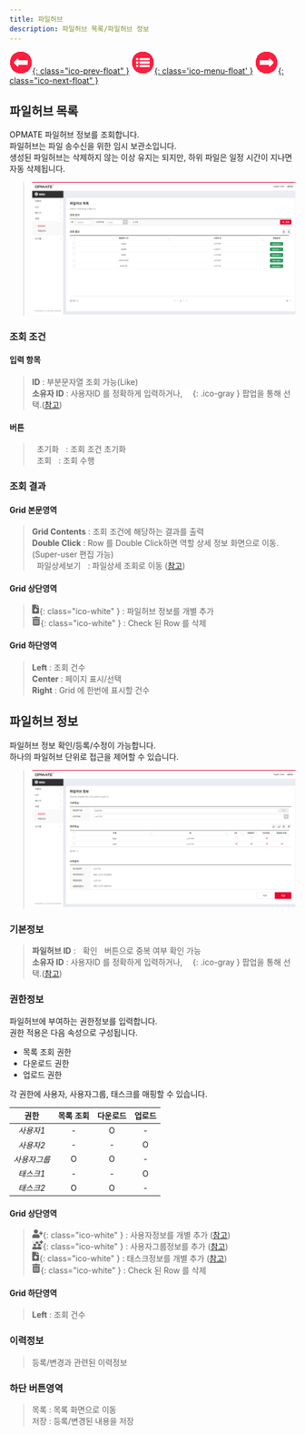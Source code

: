 ```yaml
---
title: 파일허브
description: 파일허브 목록/파일허브 정보
---
```


<link rel="stylesheet" type="text/css" href="../css/opme.css">

<!-- Defined -->
[filehub-lst]: img/filehub-lst.png
[filehub-dtl]: img/filehub-dtl.png
[file]: File.md
[ico-search]: img/icon/ico-search.png
[ico-del]: img/icon/ico-del.png
[ico-add]: img/icon/ico-add.png
[ico-adduser]: img/icon/ico-adduser.png
[ico-addusergrp]: img/icon/ico-addusergrp.png
[popup-user]: PopupUser.md
[popup-usergrp]: PopupUserGroup.md
[popup-task]: PopupTask.md

<!-- Floating Menu -->
[prev]: Dictionary.html "단어사전"
[menu]: index.html "목차"
[next]: File.html "파일"
[ico-prev]: img/icon/ico-prev.png
[ico-menu]: img/icon/ico-menu.png
[ico-next]: img/icon/ico-next.png
[![이전][ico-prev]{: class="ico-prev-float" }][prev]
[![목차][ico-menu]{: class='ico-menu-float' }][menu]
[![다음][ico-next]{: class="ico-next-float" }][next]


## 파일허브 목록
OPMATE 파일허브 정보를 조회합니다.  
파일허브는 파일 송수신을 위한 임시 보관소입니다.  
생성된 파일허브는 삭제하지 않는 이상 유지는 되지만, 하위 파일은 일정 시간이 지나면 자동 삭제됩니다.  


> ![파일허브 목록][filehub-lst]

### 조회 조건

#### 입력 항목
> **ID** : 부분문자열 조회 가능(Like)   
**소유자 ID** : 사용자ID 를 정확하게 입력하거나, ![소유자 조회][ico-search]{: .ico-gray } 팝업을 통해 선택.([참고][popup-user])  

#### 버튼
> <kbd class="btn-gray">&nbsp;초기화&nbsp;</kbd> : 조회 조건 초기화  
> <kbd class="btn-red">&nbsp;조회&nbsp;</kbd> : 조회 수행  
 
### 조회 결과

#### Grid 본문영역
> **Grid Contents** : 조회 조건에 해당하는 결과를 출력    
> **Double Click** : Row 를 Double Click하면 역할 상세 정보 화면으로 이동.(Super-user 편집 가능)  
> <kbd class="btn-gray">&nbsp;파일상세보기&nbsp;</kbd> : 파일상세 조회로 이동 ([참고][file])  
 
#### Grid 상단영역  
> ![추가/등록][ico-add]{: class="ico-white" } : 파일허브 정보를 개별 추가   
> ![삭제][ico-del]{: class="ico-white" } : Check 된 Row 를 삭제
 
#### Grid 하단영역
> **Left** : 조회 건수  
> **Center** : 페이지 표시/선택  
> **Right** : Grid 에 한번에 표시할 건수  

## 파일허브 정보
파일허브 정보 확인/등록/수정이 가능합니다.  
하나의 파일허브 단위로 접근을 제어할 수 있습니다.  

> ![파일허브 정보][filehub-dtl]
 
### 기본정보
> **파일허브 ID** : <kbd class="btn-gray">&nbsp;확인&nbsp;</kbd> 버튼으로 중복 여부 확인 가능    
> **소유자 ID** : 사용자ID 를 정확하게 입력하거나, ![소유자 조회][ico-search]{: .ico-gray } 팝업을 통해 선택.([참고][popup-user])


### 권한정보  
파일허브에 부여하는 권한정보를 입력합니다.  
권한 적용은 다음 속성으로 구성됩니다.  
  - 목록 조회 권한
  - 다운로드 권한  
  - 업로드 권한

각 권한에 사용자, 사용자그룹, 태스크를 매핑할 수 있습니다.  

| **권한**  | **목록 조회** | **다운로드** | **업로드** |
|:---:|:---------:|:--------:|:-------:|
| _사용자1_  |     -     |    O     |    -    |
| _사용자2_  |     -     |    -     |    O    |
| _사용자그룹_ |     O     |    O     |    -    |
| _태스크1_  |     -     |    -     |    O    |
| _태스크2_  |     O     |    O     |    -    |


#### Grid 상단영역
> ![추가/등록][ico-adduser]{: class="ico-white" } : 사용자정보를 개별 추가 ([참고][popup-user])  
> ![추가/등록][ico-addusergrp]{: class="ico-white" } : 사용자그룹정보를 추가 ([참고][popup-usergrp])   
> ![추가/등록][ico-add]{: class="ico-white" } : 태스크정보를 개별 추가 ([참고][popup-task])  
> ![삭제][ico-del]{: class="ico-white" } : Check 된 Row 를 삭제

#### Grid 하단영역
> **Left** : 조회 건수

### 이력정보
> 등록/변경과 관련된 이력정보

### 하단 버튼영역
> <kbd class="btn-gray">목록</kbd> : 목록 화면으로 이동  
> <kbd class="btn-red">저장</kbd> : 등록/변경된 내용을 저장  

